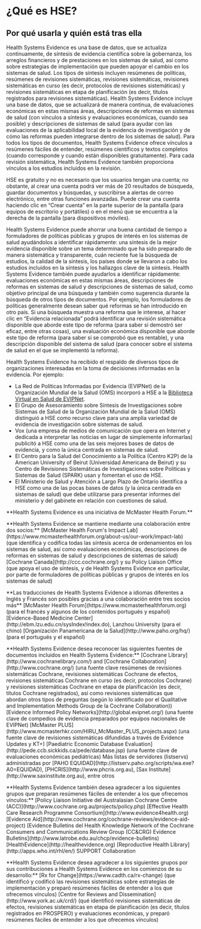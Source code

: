# ¿Qué es HSE?

## Por qué usarla y quién está tras ella

Health Systems Evidence es una base de datos, que se actualiza continuamente, de síntesis de evidencia científica sobre la gobernanza, los arreglos financieros y de prestaciones en los sistemas de salud, así como sobre estrategias de implementación que pueden apoyar el cambio en los sistemas de salud. Los tipos de síntesis incluyen resúmenes de políticas, resúmenes de revisiones sistemáticas, revisiones sistemáticas, revisiones sistemáticas en curso (es decir, protocolos de revisiones sistemáticas) y revisiones sistemáticas en etapa de planificación (es decir, títulos registrados para revisiones sistemáticas). Health Systems Evidence incluye una base de datos, que se actualizará de manera continua, de evaluaciones económicas en estas mismas áreas, descripciones de reformas en sistemas de salud (con vínculos a síntesis y evaluaciones económicas, cuando sea posible) y descripciones de sistemas de salud (para ayudar con las evaluaciones de la aplicabilidad local de la evidencia de investigación y de cómo las reformas pueden integrarse dentro de los sistemas de salud). Para todos los tipos de documentos, Health Systems Evidence ofrece vínculos a resúmenes fáciles de entender, resúmenes científicos y textos completos (cuando corresponde y cuando están disponibles gratuitamente). Para cada revisión sistemática, Health Systems Evidence también proporciona vínculos a los estudios incluidos en la revisión.

HSE es gratuito y no es necesario que los usuarios tengan una cuenta; no obstante, al crear una cuenta podrá ver más de 20 resultados de búsqueda, guardar documentos y búsquedas, y suscribirse a alertas de correo electrónico, entre otras funciones avanzadas. Puede crear una cuenta haciendo clic en “Crear cuenta” en la parte superior de la pantalla (para equipos de escritorio y portátiles) o en el menú que se encuentra a la derecha de la pantalla (para dispositivos móviles).

Health Systems Evidence puede ahorrar una buena cantidad de tiempo a formuladores de políticas públicas y grupos de interés en los sistemas de salud ayudándolos a identificar rápidamente: una síntesis de la mejor evidencia disponible sobre un tema determinado que ha sido preparado de manera sistemática y transparente, cuán reciente fue la búsqueda de estudios, la calidad de la síntesis, los países donde se llevaron a cabo los estudios incluidos en la síntesis y los hallazgos clave de la síntesis. Health Systems Evidence también puede ayudarlos a identificar rápidamente: evaluaciones económicas en estas mismas áreas, descripciones de reformas en sistemas de salud y descripciones de sistemas de salud, como objetivo principal de una búsqueda y también como sugerencia durante la búsqueda de otros tipos de documentos. Por ejemplo, los formuladores de políticas generalmente desean saber qué reformas se han introducido en otro país. Si una búsqueda muestra una reforma que le interese, al hacer clic en “Evidencia relacionada” podrá identificar una revisión sistemática disponible que aborde este tipo de reforma (para saber si demostró ser eficaz, entre otras cosas), una evaluación económica disponible que aborde este tipo de reforma (para saber si se comprobó que es rentable), y una descripción disponible del sistema de salud (para conocer sobre el sistema de salud en el que se implementó la reforma).

Health Systems Evidence ha recibido el respaldo de diversos tipos de organizaciones interesadas en la toma de decisiones informadas en la evidencia. Por ejemplo:

* La Red de Políticas Informadas por Evidencia (EVIPNet) de la Organización Mundial de la Salud (OMS) incorporó a HSE a la [Biblioteca Virtual en Salud de EVIPNet](https://www.healthsystemsevidence.org/r.aspx?x=Ly2jSomWIBnaokThqtiuPAji8ZJSa1Zs62-q5cvh9ttCuwGLpfPWPCzjHLzORoc-Vn9TTCx8LoC0SoMWrplK_DkjTW7wtoSZXDJ2VGgUCGI|).
* El Grupo de Asesoramiento sobre Síntesis de Investigaciones sobre Sistemas de Salud de la Organización Mundial de la Salud (OMS) distinguió a HSE como recurso clave para una amplia variedad de evidencia de investigación sobre sistemas de salud.
* Vox (una empresa de medios de comunicación que opera en Internet y dedicada a interpretar las noticias en lugar de simplemente informarlas) publicitó a HSE como una de las seis mejores bases de datos de evidencia, y como la única centrada en sistemas de salud.
* El Centro para la Salud del Conocimiento a la Política (Centro K2P) de la American University of Beirut (Universidad Americana de Beirut) y su Centro de Revisiones Sistemáticas de Investigaciones sobre Políticas y Sistemas de Salud (SPARK) usan y fomentan el uso de HSE.
* El Ministerio de Salud y Atención a Largo Plazo de Ontario identifica a HSE como una de las pocas bases de datos (y la única centrada en sistemas de salud) que debe utilizarse para presentar informes del ministerio y del gabinete en relación con cuestiones de salud.

<footer>
  <p class="text-center">**Health Systems Evidence es una iniciativa de McMaster Health Forum.**</p>
  <p class="text-center">**Health Systems Evidence se mantiene mediante una colaboración entre dos socios:**  
  [McMaster Health Forum's Impact Lab](https://www.mcmasterhealthforum.org/about-us/our-work/impact-lab) (que identifica y codifica todas las síntesis acerca de ordenamientos en los sistemas de salud, así como evaluaciones económicas, descripciones de reformas en sistemas de salud y descripciones de sistemas de salud)  
  [Cochrane Canada](http://ccc.cochrane.org/) y su Policy Liaison Office (que apoya el uso de síntesis, y de Health Systems Evidence en particular, por parte de formuladores de políticas públicas y grupos de interés en los sistemas de salud)</p>  <p class="text-center">**Las traducciones de Health Systems Evidence a idiomas diferentes a Inglés y Francés son posibles gracias a una colaboración entre tres socios más**    [McMaster Health Forum](https://www.mcmasterhealthforum.org) (para el francés y algunos de los contenidos portugués y español)    [Evidence-Based Medicine Center](http://ebm.lzu.edu.cn/sysIndex!index.do), Lanzhou University (para el chino)    [Organización Panamericana de la Salud](http://www.paho.org/hq/) (para el portugués y el español)</p>  <p class="text-center">**Health Systems Evidence desea reconocer las siguientes fuentes
de documentos incluidos en Health Systems Evidence:**  
  [Cochrane Library](http://www.cochranelibrary.com/) and [Cochrane Collaboration](http://www.cochrane.org/) (una fuente clave resúmenes de revisiones sistemáticas Cochrane, revisiones sistemáticas Cochrane de efectos, revisiones sistemáticas Cochrane en curso (es decir, protocolos Cochrane) y revisiones sistemáticas Cochrane en etapa de planificación (es decir, títulos Cochrane registrados), así como revisiones sistemáticas que abordan otros tipos de preguntas (según lo identificado por el Qualitative and Implementation Methods Group de la Cochrane Collaboration))    [Evidence Informed Policy Networks](http://global.evipnet.org/) (una fuente clave de compedios de evidencia preparados por equipos nacionales de EVIPNet)    [McMaster PLUS](http://www.mcmasterhkr.com/HIRU_McMaster_PLUS_projects.aspx) (una fuente clave de revisiones sistemáticas difundidas a través de Evidence Updates y KT+)    [Paediatric Economic Database Evaluation](http://pede.ccb.sickkids.ca/pede/database.jsp) (una fuente clave de evaluaciones económicas pediátricas)    Más listas de servidores (listservs) administradas por [PAHO EQUIDAD](http://listserv.paho.org/scripts/wa.exe?A0=EQUIDAD), [PHCRIS](http://www.phcris.org.au), [Sax Institute](http://www.saxinstitute.org.au), entre otros</p>  <p class="text-center">**Health Systems Evidence también desea agradecer a los siguientes grupos que preparan resúmenes fáciles de entender a los que ofrecemos vínculos:**    [Policy Liaison Initiative del Australasian Cochrane Centre (ACC)](http://www.cochrane.org.au/projects/policy.php)    [Effective Health Care Research Programme Consortium](http://www.evidence4health.org)    [Evidence Aid](http://www.cochrane.org/cochrane-reviews/evidence-aid-project)    [Evidence Bulletins del Health Knowledge Network of the Cochrane Consumers 
and Communications Review Group (CC&CRG) Evidence Bulletins](http://www.latrobe.edu.au/chcp/evidence-bulletins)    [HealthEvidence](http://healthevidence.org)    [Reproductive Health Library](http://apps.who.int/rhl/en/)    SUPPORT Collaboration</p>  <p class="text-center">**Health Systems Evidence desea agradecer a los siguientes grupos por sus contribuciones a Health Systems Evidence en los comienzos de su desarrollo:**    [Rx for Change](https://www.cadth.ca/rx-change)    (que identificó y codificó las revisiones sistemáticas sobre estrategias de implementación y preparó resúmenes fáciles de entender a los que ofrecemos vínculos)    [Centre for Reviews and Dissemination](http://www.york.ac.uk/crd/)    (qué identificó revisiones sistemáticas de efectos, revisiones sistemáticas en etapa de planificación (es decir, títulos registrados en PROSPERO) y evaluaciones económicas, y preparó resúmenes fáciles de entender a los que ofrecemos vínculos)</p></footer>

